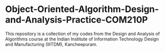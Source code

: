 ﻿# Object-Oriented-Algorithm-Design-and-Analysis-Practice-COM210P

 This repository is a collection of my codes from the Design and Analysis of Algorithms course at the Indian Institute of Information Technology Design and Manufacturing (IIITDM), Kancheepuram.
